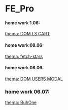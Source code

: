 # FE_Pro
#### home work 1.06: 
[thema: DOM LS CART](https://valetronika.github.io/FE_Pro/DOM_LS_CART_01.06)

#### home work 08.06:
[thema: fetch-stars](https://valetronika.github.io/FE_Pro/fetch-stars_08_06/)

#### home work 08.06:
[thema: DOM USERS MODAL](https://valetronika.github.io/FE_Pro/DOM_USERS_MODAL_29_06)

### home work 06.07:

[thema: BuhOne](https://valetronika.github.io/FE_Pro/BuchOne)
